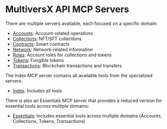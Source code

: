 # MultiversX API MCP Servers

There are multiple servers available, each focused on a specific domain:

- [Accounts](README-accounts.md): Account-related operations
- [Collections](README-collections.md): NFT/SFT collections
- [Contracts](README-contracts.md): Smart contracts
- [Network](README-network.md): Network-related information
- [Roles](README-roles.md): Account roles for collections and tokens
- [Tokens](README-tokens.md): Fungible tokens
- [Transactions](README-transactions.md): Blockchain transactions and transfers

The Index MCP server contains all available tools from the specialized servers.

- [Index](README-index.md): Includes all tools

There is also an Essentials MCP server that provides a reduced version for essential tools across multiple domains:

- [Essentials](README-essentials.md): Includes essential tools across multiple domains (Accounts, Collections, Tokens, Transactions)

